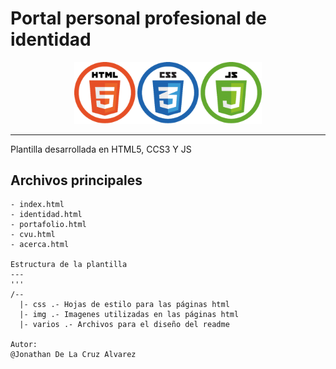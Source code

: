 # Portal personal profesional de identidad
<p align="center">
  <img src="varios/logos.png" width="300">
</p>

---
Plantilla desarrollada en HTML5, CCS3 Y JS

<b>Archivos principales</b>
---
```
- index.html
- identidad.html
- portafolio.html
- cvu.html
- acerca.html

Estructura de la plantilla
---
'''
/--
  |- css .- Hojas de estilo para las páginas html
  |- img .- Imagenes utilizadas en las páginas html
  |- varios .- Archivos para el diseño del readme

Autor:
@Jonathan De La Cruz Alvarez
